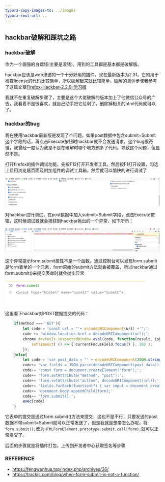 ```yaml
---
typora-copy-images-to: ../images
typora-root-url: ..
---
```




##  hackbar破解和踩坑之路

### hackbar破解

作为一个倔强的白嫖怪(主要是没钱)，用到的工具都是基本都是破解版。

hackbar应该是web渗透的一个十分好用的插件，现在最新版本为2.31。它的用于检查license的代码比较简单，所以破解起来就比较简单，破解的具体步骤我参考了这篇文章[Firefox-Hackbar-2.2.9-学习版](https://fengwenhua.top/index.php/archives/36/)

我就不在重复破解步骤了，主要是这个大佬破解的版本加上了他微信公众号的广告，我看着不是很喜欢，就自己动手把它给剁了，删除掉相关的html代码就可以了。



### hackbar的bug

我在使用hackbar最新版是发现了个问题，如果post数据中包含submit=Submit这个字段的话，再点击Execute按钮时hackbar就不会发送请求。这个bug很奇怪，我曾经一度认为我是不是在破解时哪个地方删多了代码，导致这个问题，但显然不是。

打开firefox的插件调试功能，先按F12打开开发者工具，然后按F1打开设置，勾选上启用浏览器页面及附加组件的调试工具箱，然后就可以愉快的进行调试了

![image-20210626153739934](/images/image-20210626153739934.png)



对hackbar进行测试，在post数据中加入submit=Submit字段，点击Execute按钮，这时候调试器就会捕获到hackbar抛出的一个异常，如下所示：

![image-20210626154056713](/images/image-20210626154056713.png)

这个异常提示form.submit属性不是一个函数，通过控制台可以发现form.submit是form表单的一个元素，form原始的submit方法就会被覆盖，所以hackbar通过form.submit()来提交表单时就会抛出异常

![image-20210626154843671](/images/image-20210626154843671.png)

这里看下hackbar对POST数据提交的代码：

```js
    if(method === 'GET'){
        let code = 'const url = "'+ encodeURIComponent(url) +'";';
        code += 'window.location.href = decodeURIComponent(url);';
        chrome.devtools.inspectedWindow.eval(code, function(result, isException){
            setTimeout( () => { currentFocusField.focus() }, 100 );
        });
    }else{
        let code = 'var post_data = "' + encodeURIComponent(JSON.stringify(post_data)) + '"; var url = "' + encodeURIComponent(url) + '";';
        code+= 'var fields = JSON.parse(decodeURIComponent(post_data));';
        code+= 'const form = document.createElement("form");';
        code+= 'form.setAttribute("method", "post");';
        code+= 'form.setAttribute("action", decodeURIComponent(url));';
        code+= 'fields.forEach(function(f) { var input = document.createElement("input"); input.setAttribute("type", "hidden"); input.setAttribute("name", f[\'name\']); input.setAttribute("value", f[\'value\']); form.appendChild(input); });';
        code+= 'document.body.appendChild(form);'
        code+= 'form.submit();';
        exec(code)
    }
```

它表单的提交是通过form.submit()方法来提交，这也不是不行，只要发送的post数据不带submit=Submit就可以正常发送了，但是我就是想带怎么办呢，将`form.submit();`改为`HTMLFormElement.prototype.submit.call(form);`就可以正常提交了。

后面的步骤就是将插件打包，上传到开发者中心获取签名等步骤





### REFERENCE

* https://fengwenhua.top/index.php/archives/36/
* https://trackjs.com/blog/when-form-submit-is-not-a-function/

